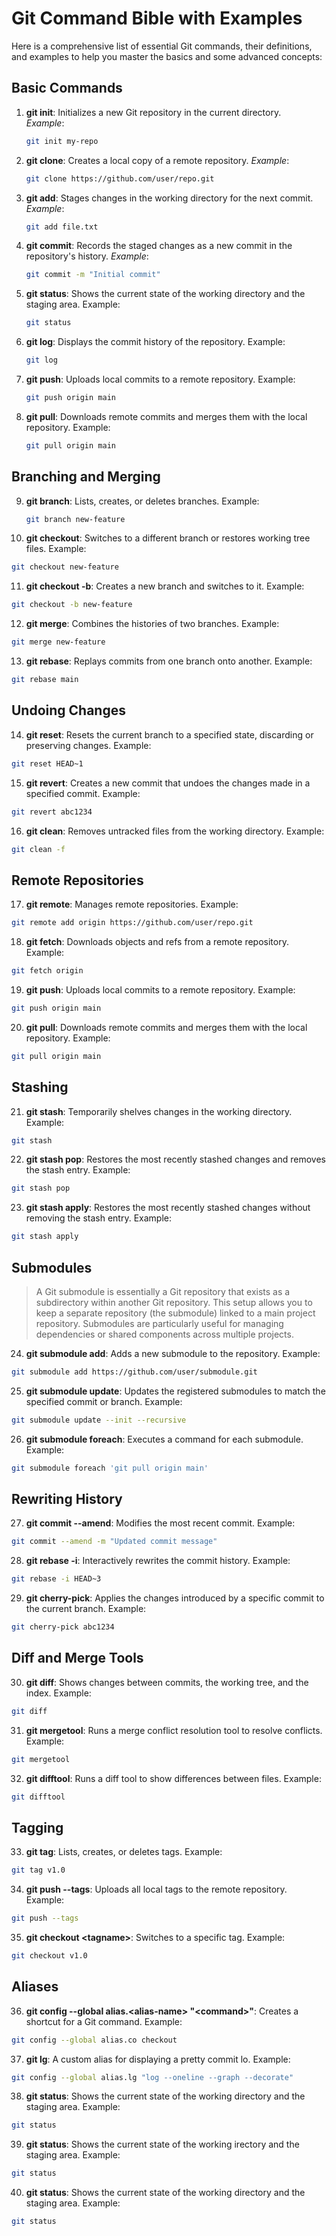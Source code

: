 # Git Command Bible with Examples

Here is a comprehensive list of essential Git commands, their definitions, and examples to help you master the basics and some advanced concepts:

## Basic Commands

1. **git init**: Initializes a new Git repository in the current directory.  
   *Example*:  
   ```bash
   git init my-repo
   ```
2. **git clone**: Creates a local copy of a remote repository.
   *Example*:
   ```bash
   git clone https://github.com/user/repo.git
   ```
3. **git add**: Stages changes in the working directory for the next commit.
   *Example*:
   ```bash
   git add file.txt
   ```
4. **git commit**: Records the staged changes as a new commit in the repository's history.
   *Example*:
   ```bash
   git commit -m "Initial commit"
   ```

5. **git status**: Shows the current state of the working directory and the staging area.
   Example:
   ```bash
   git status
   ```

6. **git log**: Displays the commit history of the repository.
   Example:
   ```bash
   git log
   ```

7. **git push**: Uploads local commits to a remote repository.
   Example:
   ```bash
   git push origin main
   ```

8. **git pull**: Downloads remote commits and merges them with the local repository.
   Example:
   ```bash
   git pull origin main
   ```

## Branching and Merging

9. **git branch**: Lists, creates, or deletes branches.
   Example:
   ```bash
   git branch new-feature
   ```

10. **git checkout**: Switches to a different branch or restores working tree files.
   Example:
   ```bash
   git checkout new-feature
   ```

11. **git checkout -b**: Creates a new branch and switches to it.
   Example:
   ```bash
   git checkout -b new-feature
   ```

12. **git merge**: Combines the histories of two branches.
   Example:
   ```bash
   git merge new-feature
   ```

13. **git rebase**: Replays commits from one branch onto another.
   Example:
   ```bash
   git rebase main
   ```

## Undoing Changes

14. **git reset**: Resets the current branch to a specified state, discarding or preserving changes.
   Example:
   ```bash
   git reset HEAD~1
   ```

15. **git revert**: Creates a new commit that undoes the changes made in a specified commit.
   Example:
   ```bash
   git revert abc1234
   ```

16. **git clean**: Removes untracked files from the working directory.
   Example:
   ```bash
   git clean -f
   ```

## Remote Repositories

17. **git remote**: Manages remote repositories.
   Example:
   ```bash
   git remote add origin https://github.com/user/repo.git
   ```

18. **git fetch**: Downloads objects and refs from a remote repository.
   Example:
   ```bash
   git fetch origin
   ```

19. **git push**: Uploads local commits to a remote repository.
   Example:
   ```bash
   git push origin main
   ```

20. **git pull**: Downloads remote commits and merges them with the local repository.
   Example:
   ```bash
   git pull origin main
   ```

## Stashing

21. **git stash**: Temporarily shelves changes in the working directory.
   Example:
   ```bash
   git stash
   ```

22. **git stash pop**: Restores the most recently stashed changes and removes the stash entry.
   Example:
   ```bash
   git stash pop
   ```

23. **git stash apply**: Restores the most recently stashed changes without removing the stash entry.
   Example:
   ```bash
   git stash apply
   ```

## Submodules

> A Git submodule is essentially a Git repository that exists as a subdirectory within another Git repository. This setup allows you to keep a separate repository (the submodule) linked to a main project repository. Submodules are particularly useful for managing dependencies or shared components across multiple projects.

24. **git submodule add**: Adds a new submodule to the repository.
   Example:
   ```bash
   git submodule add https://github.com/user/submodule.git
   ```

25. **git submodule update**: Updates the registered submodules to match the specified commit or branch.
   Example:
   ```bash
   git submodule update --init --recursive
   ```

26. **git submodule foreach**: Executes a command for each submodule.
   Example:
   ```bash
   git submodule foreach 'git pull origin main'
   ```

## Rewriting History

27. **git commit --amend**: Modifies the most recent commit.
   Example:
   ```bash
   git commit --amend -m "Updated commit message"
   ```

28. **git rebase -i**: Interactively rewrites the commit history.
   Example:
   ```bash
   git rebase -i HEAD~3
   ```

29. **git cherry-pick**: Applies the changes introduced by a specific commit to the current branch.
   Example:
   ```bash
   git cherry-pick abc1234
   ```

## Diff and Merge Tools

30. **git diff**: Shows changes between commits, the working tree, and the index.
   Example:
   ```bash
   git diff
   ```

31. **git mergetool**: Runs a merge conflict resolution tool to resolve conflicts.
   Example:
   ```bash
   git mergetool
   ```

32. **git difftool**: Runs a diff tool to show differences between files.
   Example:
   ```bash
   git difftool
   ```

## Tagging

33. **git tag**: Lists, creates, or deletes tags.
   Example:
   ```bash
   git tag v1.0
   ```

34. **git push --tags**: Uploads all local tags to the remote repository.
   Example:
   ```bash
   git push --tags
   ```

35. **git checkout \<tagname>**: Switches to a specific tag.
   Example:
   ```bash
   git checkout v1.0
   ```

## Aliases

36. **git config --global alias.\<alias-name> "\<command>"**: Creates a shortcut for a Git command.
   Example:
   ```bash
   git config --global alias.co checkout
   ```

37. **git lg**: A custom alias for displaying a pretty commit lo.
   Example:
   ```bash
   git config --global alias.lg "log --oneline --graph --decorate"
   ```

38. **git status**: Shows the current state of the working directory and the staging area.
   Example:
   ```bash
   git status
   ```

39. **git status**: Shows the current state of the working irectory and the staging area.
   Example:
   ```bash
   git status
   ```

40. **git status**: Shows the current state of the working directory and the staging area.
   Example:
   ```bash
   git status
   ```
